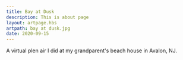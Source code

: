 ```yaml
---
title: Bay at Dusk
description: This is about page
layout: artpage.hbs
artpath: bay at dusk.jpg
date: 2020-09-15
---
```


A virtual plen air I did at my grandparent's beach house in Avalon, NJ.